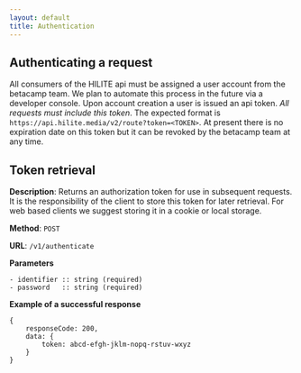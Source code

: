 ```yaml
---
layout: default
title: Authentication
---
```


## Authenticating a request

All consumers of the HILITE api must be assigned a user account from the betacamp team. We plan to automate this process in the future via a developer console. Upon account creation a user is issued an api token. *All requests must include this token*. The expected format is `https://api.hilite.media/v2/route?token=<TOKEN>`. At present there is no expiration date on this token but it can be revoked by the betacamp team at any time.

## Token retrieval

**Description**: Returns an authorization token for use in subsequent requests. It is the responsibility of the client to store this token for later retrieval. For web based clients we suggest storing it in a cookie or local storage. 

**Method**: `POST`

**URL**: `/v1/authenticate`

**Parameters**
      
    - identifier :: string (required)
    - password   :: string (required)
      
**Example of a successful response**
        
    {
        responseCode: 200,
        data: {
            token: abcd-efgh-jklm-nopq-rstuv-wxyz
        }
    }